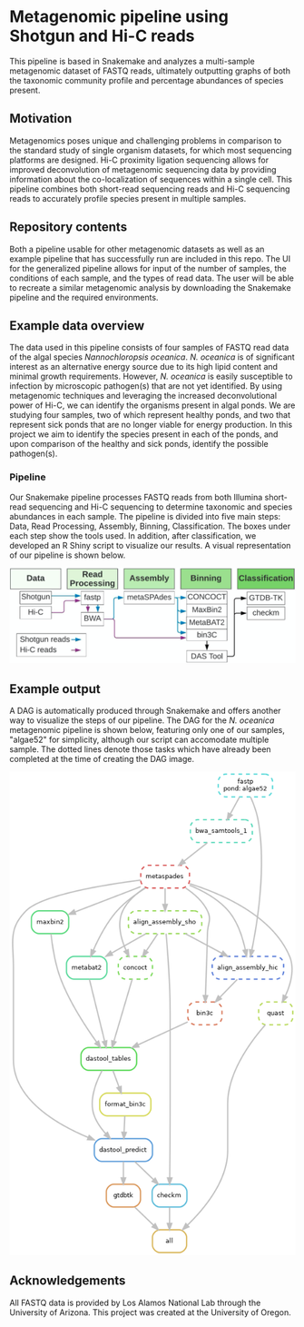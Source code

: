 # Metagenomic pipeline using Shotgun and Hi-C reads

This pipeline is based in Snakemake and analyzes a multi-sample metagenomic dataset of FASTQ reads, ultimately outputting graphs of both the taxonomic community profile and percentage abundances of species present. 


## Motivation

Metagenomics poses unique and challenging problems in comparison to the standard study of single organism datasets, for which most sequencing platforms are designed. Hi-C proximity ligation sequencing allows for improved deconvolution of metagenomic sequencing data by providing information about the co-localization of sequences within a single cell. This pipeline combines both short-read sequencing reads and Hi-C sequencing reads to accurately profile species present in multiple samples.


## Repository contents

Both a pipeline usable for other metagenomic datasets as well as an example pipeline that has successfully run are included in this repo. The UI for the generalized pipeline allows for input of the number of samples, the conditions of each sample, and the types of read data. The user will be able to recreate a similar metagenomic analysis by downloading the Snakemake pipeline and the required environments.


## Example data overview

The data used in this pipeline consists of four samples of FASTQ read data of the algal species *Nannochloropsis oceanica*. *N. oceanica* is of significant interest as an alternative energy source due to its high lipid content and minimal growth requirements. However, *N. oceanica* is easily susceptible to infection by microscopic pathogen(s) that are not yet identified. By using metagenomic techniques and leveraging the increased deconvolutional power of Hi-C, we can identify the organisms present in algal ponds. We are studying four samples, two of which represent healthy ponds, and two that represent sick ponds that are no longer viable for energy production. In this project we aim to identify the species present in each of the ponds, and upon comparison of the healthy and sick ponds, identify the possible pathogen(s).

### Pipeline

Our Snakemake pipeline processes FASTQ reads from both Illumina short-read sequencing and Hi-C sequencing to determine taxonomic and species abundances in each sample. The pipeline is divided into five main steps: Data, Read Processing, Assembly, Binning, Classification. The boxes under each step show the tools used. In addition, after classification, we developed an R Shiny script to visualize our results. A visual representation of our pipeline is shown below.

![Alt text](./images/pipeline.png)


## Example output

A DAG is automatically produced through Snakemake and offers another way to visualize the steps of our pipeline. The DAG for the *N. oceanica* metagenomic pipeline is shown below, featuring only one of our samples, "algae52" for simplicity, although our script can accomodate multiple sample. The dotted lines denote those tasks which have already been completed at the time of creating the DAG image. 

![Alt text](./images/example_dag.png)


## Acknowledgements

All FASTQ data is provided by Los Alamos National Lab through the University of Arizona. This project was created at the University of Oregon. 
